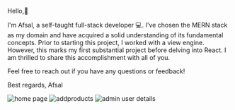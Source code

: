 
Hello,👋

I'm Afsal, a self-taught full-stack developer 💻. I've chosen the MERN stack as my domain and have acquired a solid understanding of its fundamental concepts. Prior to starting this project, I worked with a view engine. However, this marks my first substantial project before delving into React. I am thrilled to share this accomplishment with all of you.

Feel free to reach out if you have any questions or feedback!



Best regards,
Afsal


![home page](https://github.com/AfsalMadathingal/EcommerceWebsite/assets/143309091/5576176c-4337-4ffa-b2bf-26d9a9435a20)
![addproducts](https://github.com/AfsalMadathingal/EcommerceWebsite/assets/143309091/abee4eb3-8112-418c-b91a-f5699e3722a7)
![admin user details](https://github.com/AfsalMadathingal/EcommerceWebsite/assets/143309091/2f908b83-a79a-4fcf-9590-48a908e319c0)
